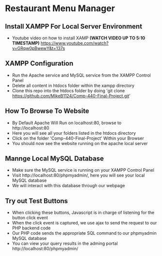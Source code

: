 # Restaurant Menu Manager

## Install XAMPP For Local Server Environment

- Youtube video on how to install XAMP **(WATCH VIDEO UP TO 5:10 TIMESTAMP)** https://www.youtube.com/watch?v=GRqw0pBwewY&t=137s

## XAMPP Configuration

- Run the Apache service and MySQL service from the XAMPP Control Panel
- Delete all content in htdocs folder within the xampp directory
- Clone this repo into the htdocs folder by doing 'git clone https://github.com/MikeB1124/Comp-440-Final-Project.git'

## How To Browse To Website

- By Default Apache Will Run on localhost:80, browse to http://localhost:80
- Here you will see all your folders listed in the htdocs directory
- Click on the folder 'Comp-440-Final-Project' Within your Browser
- You should now see the website running on the apache local server

## Mannge Local MySQL Database

- Make sure the MySQL service is running on your XAMPP Control Panel
- Visit http://localhost:80/phpmyadmin/, here you will see your local MySQL database
- We will interact with this database through our webpage

## Try out Test Buttons

- When clicking these buttons, Javascript is in charge of listening for the button click event
- When the click event is captured, we use ajax to send the request to our PHP backend code
- Our PHP code sends the appropriate SQL command to our phpmyadmin MySQL database
- You can view your query results in the adming portal http://localhost:80/phpmyadmin/
